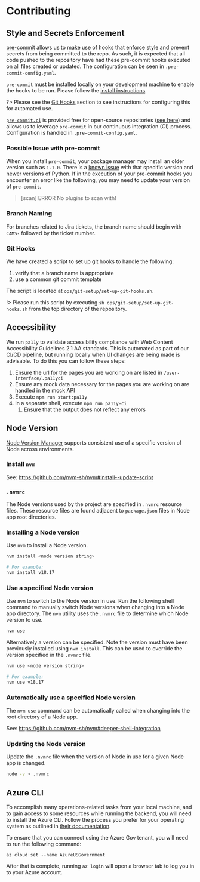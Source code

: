 # Contributing

## Style and Secrets Enforcement

[pre-commit](https://pre-commit.com) allows us to make use of hooks that enforce style and prevent secrets from being committed to the repo. As such, it is expected that all code pushed to the repository have had these pre-commit hooks executed on all files created or updated. The configuration can be seen in `.pre-commit-config.yaml`.

`pre-commit` must be installed locally on your development machine to enable the hooks to be run. Please follow the [install instructions](https://pre-commit.com/index.html#installation).

?> Please see the [Git Hooks](#git-hooks) section to see instructions for configuring this for automated use.

[`pre-commit.ci`](https://pre-commit.ci/) is provided free for open-source repositories ([see here](https://pre-commit.ci/#pricing)) and allows us to leverage `pre-commit` in our continuous integration (CI) process. Configuration is handled in `.pre-commit-config.yaml`.

### Possible Issue with pre-commit

When you install `pre-commit`, your package manager may install an older version such as `1.1.0`. There is a [known issue](https://github.com/Yelp/detect-secrets/issues/452) with that specific version and newer versions of Python. If in the execution of your pre-commit hooks you encounter an error like the following, you may need to update your version of `pre-commit`.

> [scan] ERROR No plugins to scan with!

### Branch Naming

For branches related to Jira tickets, the branch name should begin with `CAMS-` followed by the ticket number.

### Git Hooks

We have created a script to set up git hooks to handle the following:

1. verify that a branch name is appropriate
1. use a common git commit template

The script is located at `ops/git-setup/set-up-git-hooks.sh`.

!> Please run this script by executing `sh ops/git-setup/set-up-git-hooks.sh` from the top directory of the repository.

## Accessibility

We run `pa11y` to validate accessibility compliance with Web Content Accessibility Guidelines 2.1 AA standards. This is automated as part of our CI/CD pipeline, but running locally when UI changes are being made is advisable. To do this you can follow these steps:

1. Ensure the url for the pages you are working on are listed in `/user-interface/.pa11yci`
1. Ensure any mock data necessary for the pages you are working on are handled in the mock API
1. Execute `npm run start:pa11y`
1. In a separate shell, execute `npm run pa11y-ci`
    1. Ensure that the output does not reflect any errors

## Node Version

[Node Version Manager](https://github.com/nvm-sh/nvm) supports consistent use of a specific version of Node across environments.

### Install `nvm`

See: https://github.com/nvm-sh/nvm#install--update-script

### `.nvmrc`

The Node versions used by the project are specified in `.nvmrc` resource files. These resource files are found adjacent to `package.json` files
in Node app root directories.

### Installing a Node version

Use `nvm` to install a Node version.

```sh
nvm install <node version string>

# For example:
nvm install v18.17
```

### Use a specified Node version

Use `nvm` to switch to the Node version in use. Run the following shell command to manually switch Node versions
when changing into a Node app directory. The `nvm` utility uses the `.nvmrc` file to determine which Node version to use.

```sh
nvm use
```

Alternatively a version can be specified. Note the version must have been previously installed using `nvm install`. This can be
used to override the version specified in the `.nvmrc` file.

```sh
nvm use <node version string>

# For example:
nvm use v18.17
```

### Automatically use a specified Node version

The `nvm use` command can be automatically called when changing into the root directory of a Node app.

See: https://github.com/nvm-sh/nvm#deeper-shell-integration

### Updating the Node version

Update the `.nvmrc` file when the version of Node in use for a given Node app is changed.

```sh
node -v > .nvmrc
```

## Azure CLI

To accomplish many operations-related tasks from your local machine, and to gain access to some resources while running the backend, you will need to install the Azure CLI. Follow the process you prefer for your operating system as outlined in [their documentation](https://learn.microsoft.com/en-us/cli/azure/install-azure-cli).

To ensure that you can connect using the Azure Gov tenant, you will need to run the following command:

```shell
az cloud set --name AzureUSGovernment
```

After that is complete, running `az login` will open a browser tab to log you in to your Azure account.
